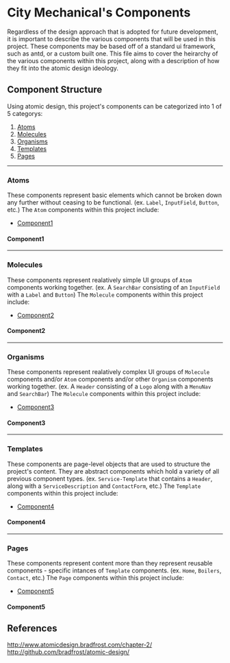 # City Mechanical's Components

Regardless of the design approach that is adopted for future development, it is important to describe the various components that will be used in this project.  These components may be based off of a standard ui framework, such as antd, or a custom built one.  This file aims to cover the heirarchy of the various components within this project, along with a description of how they fit into the atomic design ideology.

## Component Structure

Using atomic design, this project's components can be categorized into 1 of 5 categorys:

1. [Atoms](#Atoms)
2. [Molecules](#Molecules)
3. [Organisms](#Organisms)
4. [Templates](#Templates)
5. [Pages](#Pages)

---

### Atoms

These components represent basic elements which cannot be broken down any further without ceasing to be functional. (ex. `Label`, `InputField`, `Button`, etc.)  The `Atom` components within this project include:

- [Component1](#Component1)

#### Component1

---

### Molecules

These components represent realatively simple UI groups of `Atom` components working together. (ex. A `SearchBar` consisting of an `InputField` with a `Label` and `Button`)  The `Molecule` components within this project include:

- [Component2](#Component2)

#### Component2

---

### Organisms

These components represent realatively complex UI groups of `Molecule` components and/or `Atom` components and/or other `Organism` components working together. (ex. A `Header` consisting of a `Logo` along with a `MenuNav` and `SearchBar`)  The `Molecule` components within this project include:

- [Component3](#Component3)

#### Component3

---

### Templates

These components are page-level objects that are used to structure the project's content. They are abstract components which hold a variety of all previous component types. (ex. `Service-Template` that contains a `Header`, along with a `ServiceDescription` and `ContactForm`, etc.) The `Template` components within this project include:

- [Component4](#Component4)

#### Component4

---

### Pages

These components represent content more than they represent reusable components - specific intances of `Template` components. (ex. `Home`, `Boilers`, `Contact`, etc.)  The `Page` components within this project include:

- [Component5](#Component5)

#### Component5

## References

<http://www.atomicdesign.bradfrost.com/chapter-2/>
<http://github.com/bradfrost/atomic-design/>
